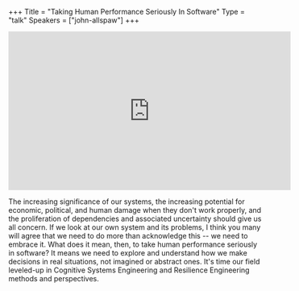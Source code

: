 +++
Title = "Taking Human Performance Seriously In Software"
Type = "talk"
Speakers = ["john-allspaw"]
+++

<iframe width="560" height="315" src="https://www.youtube-nocookie.com/embed/NqFLWcboT7o" frameborder="0" allowfullscreen></iframe>

The increasing significance of our systems, the increasing potential for economic, political, and human damage when they don't work properly, and the proliferation of dependencies and associated uncertainty should give us all concern. If we look at our own system and its problems, I think you many will agree that we need to do more than acknowledge this -- we need to embrace it. What does it mean, then, to take human performance seriously in software? It means we need to explore and understand how we make decisions in real situations, not imagined or abstract ones. It's time our field leveled-up in Cognitive Systems Engineering and Resilience Engineering methods and perspectives.

